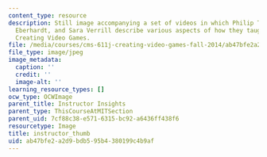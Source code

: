 ```yaml
---
content_type: resource
description: Still image accompanying a set of videos in which Philip Tan, Richard
  Eberhardt, and Sara Verrill describe various aspects of how they taught CMS.611J
  Creating Video Games.
file: /media/courses/cms-611j-creating-video-games-fall-2014/ab47bfe2a2d9bdb595b4380199c4b9af_instructor_thumb.jpg
file_type: image/jpeg
image_metadata:
  caption: ''
  credit: ''
  image-alt: ''
learning_resource_types: []
ocw_type: OCWImage
parent_title: Instructor Insights
parent_type: ThisCourseAtMITSection
parent_uid: 7cf88c38-e571-6315-bc92-a6436ff438f6
resourcetype: Image
title: instructor_thumb
uid: ab47bfe2-a2d9-bdb5-95b4-380199c4b9af
---
```

